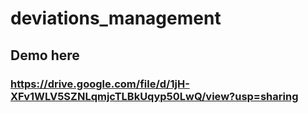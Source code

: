 # deviations_management
## Demo here
### https://drive.google.com/file/d/1jH-XFv1WLV5SZNLqmjcTLBkUqyp50LwQ/view?usp=sharing
